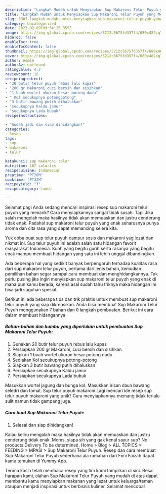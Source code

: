 ```yaml
---
description: "Langkah Mudah untuk Menyiapkan Sup Makaroni Telur Puyuh yang Menggugah Selera, Buat Buka Puasa Lezat Sekali"
title: "Langkah Mudah untuk Menyiapkan Sup Makaroni Telur Puyuh yang Menggugah Selera, Buat Buka Puasa Lezat Sekali"
slug: 3307-langkah-mudah-untuk-menyiapkan-sup-makaroni-telur-puyuh-yang-menggugah-selera-buat-buka-puasa-lezat-sekali
category: Uncategorized
date: 2023-02-09T09:54:15.355Z
image: https://img-global.cpcdn.com/recipes/5212c5675fd357f4/680x482cq70/sup-makaroni-telur-puyuh-foto-resep-utama.jpg
hideToc: false
enableToc: true
enableTocContent: false
thumbnail: https://img-global.cpcdn.com/recipes/5212c5675fd357f4/680x482cq70/sup-makaroni-telur-puyuh-foto-resep-utama.jpg
cover: https://img-global.cpcdn.com/recipes/5212c5675fd357f4/680x482cq70/sup-makaroni-telur-puyuh-foto-resep-utama.jpg
author: Admin
authorAv: notfound
ratingvalue: 4.3
reviewcount: 18
recipeingredient:
- "20 butir telur puyuh rebus lalu kupas"
- "200 gr Makaroni cuci bersih dan sisihkan"
- "1 buah wortel ukuran besar potong dadu"
- " Kol secukupnya potongpotong"
- "3 butir bawang putih dihaluskan"
- "secukupnya Kaldu jamur"
- "secukupnya Lada bubuk"
recipeinstructions:

- "Sudah jadi dan siap dihidangkan!"
categories:
- Resep
tags:
- sup
- makaroni
- telur

katakunci: sup makaroni telur 
nutrition: 187 calories
recipecuisine: Indonesian
preptime: "PT26M"
cooktime: "PT32M"
recipeyield: "3"
recipecategory: Lunch

---
```



Selamat pagi Anda sedang mencari inspirasi resep sup makaroni telur puyuh yang menarik? Cara menyiapkannya sangat tidak susah. Tapi Jika salah mengolah maka hasilnya tidak akan memuaskan dan justru cenderung tidak enak. Padahal sup makaroni telur puyuh yang enak seharusnya punya aroma dan cita rasa yang dapat memancing selera kita.


Yuk coba buat sup telur puyuh campur sosis dan makaroni yag lezat dan nikmat ini. Sup telur puyuh ini adalah salah satu hidangan favorit masyarakat Indonesia. Kuah yang begitu gurih serta rasanya yang begitu enak mampu membuat hidangan yang satu ini lebih unggul dibandingkan.

Ada beberapa hal yang sedikit banyak berpengaruh terhadap kualitas rasa dari sup makaroni telur puyuh, pertama dari jenis bahan, kemudian pemilihan bahan segar sampai cara membuat dan menghidangkannya. Tak perlu pusing jika ingin menyiapkan sup makaroni telur puyuh yang enak di mana pun kamu berada, karena asal sudah tahu triknya maka hidangan ini bisa jadi suguhan spesial.


Berikut ini ada beberapa tips dan trik praktis untuk membuat sup makaroni telur puyuh yang siap dikreasikan. Anda bisa membuat Sup Makaroni Telur Puyuh menggunakan 7 bahan dan 0 langkah pembuatan. Berikut ini cara dalam membuat hidangannya.

<!--inarticleads1-->

##### Bahan-bahan dan bumbu yang diperlukan untuk pembuatan Sup Makaroni Telur Puyuh:

1. Gunakan 20 butir telur puyuh rebus lalu kupas
1. Persiapkan 200 gr Makaroni, cuci bersih dan sisihkan
1. Siapkan 1 buah wortel ukuran besar potong dadu
1. Sediakan  Kol secukupnya potong-potong
1. Siapkan 3 butir bawang putih dihaluskan
1. Persiapkan secukupnya Kaldu jamur
1. Persiapkan secukupnya Lada bubuk


Masukkan wortel jagung dan bunga kol. Masukkan irisan daun bawang seledri dan tomat. Sup telur puyuh makaroni Lagi mencari ide resep sup telur puyuh makaroni yang unik? Cara menyiapkannya memang tidak terlalu sulit namun tidak gampang juga. 

<!--inarticleads2-->

##### Cara buat Sup Makaroni Telur Puyuh:


1. Selesai dan siap dihidangkan!

Kalau keliru mengolah maka hasilnya tidak akan memuaskan dan justru cenderung tidak enak. Moms, siapa sih yang gak kenal sayur sup? No products Delivery To be determined. Home &gt; Blog &gt; ALL TOPICS &gt; FEEDING &gt; MPASI &gt; Sup Makaroni Telur Puyuh. Resep dan cara membuat Sup Makaroni Telur Puyuh sederhana ala rumahan dari Enni Faizah dapat kamu temukan di Yummy App. 

Terima kasih telah membaca resep yang tim kami tampilkan di sini. Besar harapan kami, olahan Sup Makaroni Telur Puyuh yang mudah di atas dapat membantu kamu menyiapkan makanan yang lezat untuk keluarga/teman ataupun menjadi inspirasi untuk berbisnis kuliner. Selamat mencoba!

